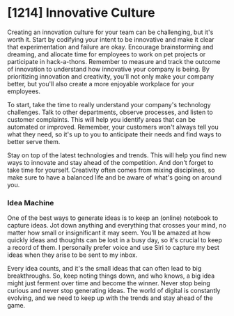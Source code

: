 # [1214] Innovative Culture

Creating an innovation culture for your team can be challenging, but it's worth it. Start by codifying your intent to be innovative and make it clear that experimentation and failure are okay. Encourage brainstorming and dreaming, and allocate time for employees to work on pet projects or participate in hack-a-thons. Remember to measure and track the outcome of innovation to understand how innovative your company is being. By prioritizing innovation and creativity, you'll not only make your company better, but you'll also create a more enjoyable workplace for your employees.

To start, take the time to really understand your company's technology challenges. Talk to other departments, observe processes, and listen to customer complaints. This will help you identify areas that can be automated or improved. Remember, your customers won't always tell you what they need, so it's up to you to anticipate their needs and find ways to better serve them.

Stay on top of the latest technologies and trends. This will help you find new ways to innovate and stay ahead of the competition. And don't forget to take time for yourself. Creativity often comes from mixing disciplines, so make sure to have a balanced life and be aware of what's going on around you.

### Idea Machine

One of the best ways to generate ideas is to keep an (online) notebook to capture ideas. Jot down anything and everything that crosses your mind, no matter how small or insignificant it may seem. You'll be amazed at how quickly ideas and thoughts can be lost in a busy day, so it's crucial to keep a record of them. I personally prefer voice and use Siri to capture my best ideas when they arise to be sent to my inbox.

Every idea counts, and it's the small ideas that can often lead to big breakthroughs. So, keep noting things down, and who knows, a big idea might just ferment over time and become the winner. Never stop being curious and never stop generating ideas. The world of digital is constantly evolving, and we need to keep up with the trends and stay ahead of the game.

